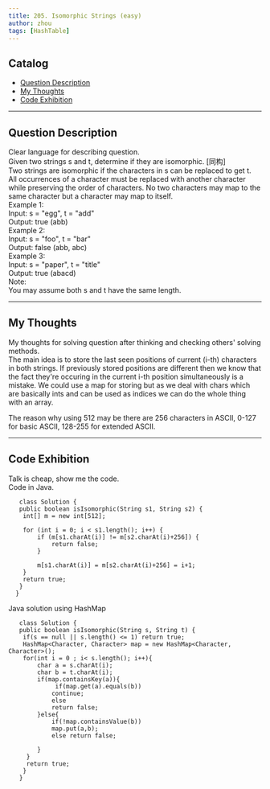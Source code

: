 ```yaml
---
title: 205. Isomorphic Strings (easy)              
author: zhou      
tags: [HashTable]        
---
```


       

## Catalog  
+ [Question Description](#partI)
+ [My Thoughts](#partII)
+ [Code Exhibition](#partIII)

----------------------------------

## Question Description
Clear language for describing question.    
Given two strings s and t, determine if they are isomorphic. [同构]     
Two strings are isomorphic if the characters in s can be replaced to get t.    
All occurrences of a character must be replaced with another character while preserving the order of characters. No two characters may map to the same character but a character may map to itself.    
Example 1:    
Input: s = "egg", t = "add"     
Output: true (abb)      
Example 2:   
Input: s = "foo", t = "bar"    
Output: false (abb, abc)      
Example 3:   
Input: s = "paper", t = "title"   
Output: true (abacd)      
Note:   
You may assume both s and t have the same length.    


----------------------------------

## My Thoughts
My thoughts for solving question after thinking and checking others' solving methods.        
The main idea is to store the last seen positions of current (i-th) characters in both strings. If previously stored positions are different then we know that the fact they're occuring in the current i-th position simultaneously is a mistake. We could use a map for storing but as we deal with chars which are basically ints and can be used as indices we can do the whole thing with an array.     

The reason why using 512 may be there are 256 characters in ASCII, 0-127 for basic ASCII, 128-255 for extended ASCII.    


----------------------------------

## Code Exhibition
Talk is cheap, show me the code.    
Code in Java.     

       class Solution {
       public boolean isIsomorphic(String s1, String s2) {
        int[] m = new int[512];
        
        for (int i = 0; i < s1.length(); i++) {
            if (m[s1.charAt(i)] != m[s2.charAt(i)+256]) {
                return false;
            }
            
            m[s1.charAt(i)] = m[s2.charAt(i)+256] = i+1;
        }
        return true;
       }
      }


Java solution using HashMap    

       class Solution {
       public boolean isIsomorphic(String s, String t) {
        if(s == null || s.length() <= 1) return true;
        HashMap<Character, Character> map = new HashMap<Character, Character>();
        for(int i = 0 ; i< s.length(); i++){
            char a = s.charAt(i);
            char b = t.charAt(i);
            if(map.containsKey(a)){
                 if(map.get(a).equals(b))
                continue;
                else
                return false;
            }else{
                if(!map.containsValue(b))
                map.put(a,b);
                else return false;
                
            }
         }
         return true;
        }
       }



